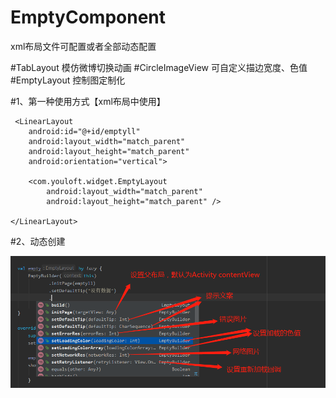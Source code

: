 # EmptyComponent
xml布局文件可配置或者全部动态配置


#TabLayout 模仿微博切换动画
#CircleImageView 可自定义描边宽度、色值
#EmptyLayout 控制图定制化

#1、第一种使用方式【xml布局中使用】
     
     
     <LinearLayout
        android:id="@+id/emptyll"
        android:layout_width="match_parent"
        android:layout_height="match_parent"
        android:orientation="vertical">
        
        <com.youloft.widget.EmptyLayout
            android:layout_width="match_parent"
            android:layout_height="match_parent" />
            
    </LinearLayout>
    
    
    
 
 #2、动态创建

  ![](./screenshot/img_01.jpg)